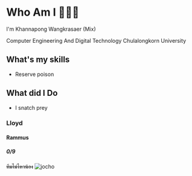 # Who Am I 🐍🐍🐍
I'm Khannapong Wangkrasaer (Mix)


Computer Engineering And Digital Technology Chulalongkorn University


## What's my skills
- Reserve poison


## What did I Do
- I snatch prey
### Lloyd
#### Rammus
##### 0/9
~~ทีมไม่ไหวน้อง~~
![jocho](https://i.ytimg.com/vi/aefault.jpg)

<!--
**mixzky/mixzky** is a ✨ _special_ ✨ repository because its `README.md` (this file) appears on your GitHub profile.



Here are some ideas to get you started:

- 🔭 I’m currently working on ...
- 🌱 I’m currently learning ...
- 👯 I’m looking to collaborate on ...
- 🤔 I’m looking for help with ...
- 💬 Ask me about ...
- 📫 How to reach me: ...
- 😄 Pronouns: ...
- ⚡ Fun fact: ...
-->
